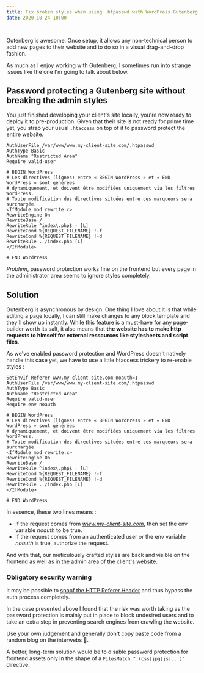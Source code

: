 ```yaml
---
title: Fix broken styles when using .htpasswd with WordPress Gutenberg
date: 2020-10-24 10:00

---
```

Gutenberg is awesome. Once setup, it allows any non-technical person to add new pages to their website and to do so in a visual drag-and-drop fashion.

As much as I enjoy working with Gutenberg, I sometimes run into strange issues like the one I'm going to talk about below.

## Password protecting a Gutenberg site without breaking the admin styles

You just finished developing your client's site locally, you're now ready to deploy it to pre-production. Given that their site is not ready for prime time yet, you strap your usual `.htaccess` on top of it to password protect the entire website.

```ApacheConf
AuthUserFile /var/www/www.my-client-site.com/.htpasswd
AuthType Basic
AuthName "Restricted Area"
Require valid-user

# BEGIN WordPress
# Les directives (lignes) entre « BEGIN WordPress » et « END WordPress » sont générées
# dynamiquement, et doivent être modifiées uniquement via les filtres WordPress.
# Toute modification des directives situées entre ces marqueurs sera surchargée.
<IfModule mod_rewrite.c>
RewriteEngine On
RewriteBase /
RewriteRule ^index\.php$ - [L]
RewriteCond %{REQUEST_FILENAME} !-f
RewriteCond %{REQUEST_FILENAME} !-d
RewriteRule . /index.php [L]
</IfModule>

# END WordPress
```

_Problem_, password protection works fine on the frontend but every page in the administrator area seems to ignore styles completely.

## Solution

Gutenberg is asynchronous by design. One thing I love about it is that while editing a page locally, I can still make changes to any block template and they'll show up instantly. While this feature is a must-have for any page-builder worth its salt, it also means that **the website has to make http requests to himself for external ressources like stylesheets and script files**.

As we've enabled password protection and WordPress doesn't natively handle this case yet, we have to use a little htaccess trickery to re-enable styles :

```ApacheConf{1,6}
SetEnvIf Referer www.my-client-site.com noauth=1
AuthUserFile /var/www/www.my-client-site.com/.htpasswd
AuthType Basic
AuthName "Restricted Area"
Require valid-user
Require env noauth

# BEGIN WordPress
# Les directives (lignes) entre « BEGIN WordPress » et « END WordPress » sont générées
# dynamiquement, et doivent être modifiées uniquement via les filtres WordPress.
# Toute modification des directives situées entre ces marqueurs sera surchargée.
<IfModule mod_rewrite.c>
RewriteEngine On
RewriteBase /
RewriteRule ^index\.php$ - [L]
RewriteCond %{REQUEST_FILENAME} !-f
RewriteCond %{REQUEST_FILENAME} !-d
RewriteRule . /index.php [L]
</IfModule>

# END WordPress
```

In essence, these two lines means :

* If the request comes from _www.my-client-site.com_, then set the env variable _noauth_ to be true.
* If the request comes from an authenticated user or the env variable _noauth_ is true, authorize the request.

And with that, our meticulously crafted styles are back and visible on the frontend as well as in the admin area of the client's website.

### Obligatory security warning

It may be possible to [spoof the HTTP Referer Header](https://en.wikipedia.org/wiki/Referer_spoofing) and thus bypass the auth process completely.

In the case presented above I found that the risk was worth taking as the password protection is mainly put in place to block undesired users and to take an extra step in preventing search engines from crawling the website.

Use your own judgement and generally don't copy paste code from a random blog on the interwebs 😬.

A better, long-term solution would be to disable password protection for frontend assets only in the shape of a `FilesMatch ".(css|jpg|js|...)"` directive.